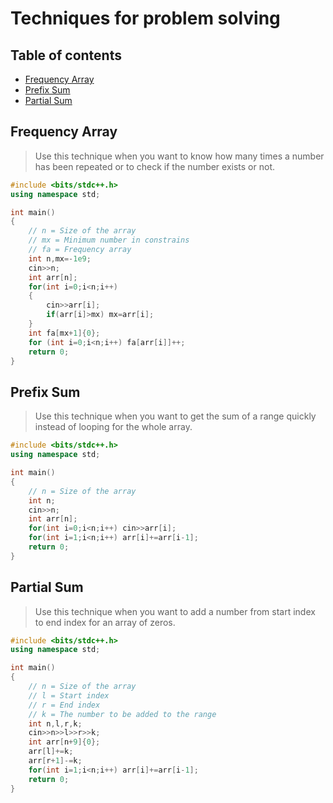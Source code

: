 # Techniques for problem solving

## Table of contents
- [Frequency Array](#frequency-array)
- [Prefix Sum](#prefix-sum)
- [Partial Sum](#partial-sum)

## Frequency Array
> Use this technique when you want to know how many times a number has been repeated or to check if the number exists or not.
```cpp
#include <bits/stdc++.h>
using namespace std;

int main()
{
    // n = Size of the array
    // mx = Minimum number in constrains
    // fa = Frequency array
    int n,mx=-1e9;
    cin>>n;
    int arr[n];
    for(int i=0;i<n;i++)
    {
        cin>>arr[i];
        if(arr[i]>mx) mx=arr[i];
    }
    int fa[mx+1]{0};
    for (int i=0;i<n;i++) fa[arr[i]]++;
    return 0;
}
```

## Prefix Sum
> Use this technique when you want to get the sum of a range quickly instead of looping for the whole array.
```cpp
#include <bits/stdc++.h>
using namespace std;

int main()
{
    // n = Size of the array
    int n;
    cin>>n;
    int arr[n];
    for(int i=0;i<n;i++) cin>>arr[i];
    for(int i=1;i<n;i++) arr[i]+=arr[i-1];
    return 0;
}
```

## Partial Sum
> Use this technique when you want to add a number from start index to end index for an array of zeros.
```cpp
#include <bits/stdc++.h>
using namespace std;

int main()
{
    // n = Size of the array
    // l = Start index
    // r = End index
    // k = The number to be added to the range
    int n,l,r,k;
    cin>>n>>l>>r>>k;
    int arr[n+9]{0};
    arr[l]+=k;
    arr[r+1]-=k;
    for(int i=1;i<n;i++) arr[i]+=arr[i-1];
    return 0;
}
```
